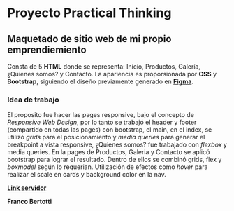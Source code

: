 # Proyecto Practical Thinking

## Maquetado de sitio web de mi propio emprendiemiento

Consta de 5 **HTML** donde se representa: Inicio, Productos, Galería, ¿Quienes somos? y Contacto. La apariencia es proporsionada por **CSS** y **Bootstrap**, siguiendo el diseño previamente generado en [**Figma**](http://www.figma.com/file/iKpIcVI1RLFCGqVJ7RNVOl/Desarrollo-web?node-id=0%3A1 "**Figma**").

### Idea de trabajo

El proposito fue hacer las pages responsive, bajo el concepto de *Responsive Web Design*, por lo tanto se trabajó el header y footer (compartido en todas las pages) con bootstrap, el main, en el index, se utilizó *grids* para el posicionamiento y *media queries* para generar el breakpoint a vista responsive, ¿Quienes somos? fue trabajado con *flexbox* y media queries. En la pages de Productos, Galeria y Contacto se aplicó bootstrap para lograr el resultado.
Dentro de ellos se combinó grids, flex y *boxmodel* según lo requerian.
Utilización de efectos como *hover* para realizar el scale en cards y background color en la nav.

[**Link servidor**](https://francobertotti.github.io/practical-thinking-desarrollo-web/ "**Link servidor**")

**Franco Bertotti**
